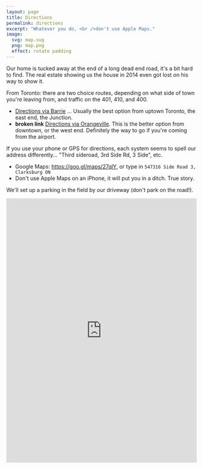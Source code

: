 ```yaml
---
layout: page
title: Directions
permalink: directions
excerpt: "Whatever you do, <br />don't use Apple Maps."
image:
  svg: map.svg
  png: map.png
  effect: rotate padding
---
```


Our home is tucked away at the end of a long dead end road, it's a bit hard to find.  The real estate showing us the house in 2014 even got lost on his way to show it.

From Toronto: there are two choice routes, depending on what side of town you're leaving from, and traffic on the 401, 410, and 400.

* [Directions via Barrie](https://www.evernote.com/l/ACiKYzXHU1NFo7I8s5xCHCezHsHtyFOuEtA) … Usually the best option from uptown Toronto, the east end, the Junction.
* **broken link** [Directions via Orangeville](https://www.evernote.com/l/ACgOxijid59FPbb5_R1c2C6SK0Jf7p2U4no). This is the better option from downtown, or the west end. Definitely the way to go if you're coming from the airport.

If you use your phone or GPS for directions, each system seems to spell our address differently... "Third sideroad, 3rd Side Rd, 3 Side", etc.

* Google Maps: <https://goo.gl/maps/27qlY>, or type in ```547316 Side Road 3, Clarksburg ON```
* Don't use Apple Maps on an iPhone, it will put you in a ditch.  True story.

We'll set up a parking in the field by our driveway (don't park on the road!).

<iframe width='100%' height='700px' frameBorder='0' src='https://a.tiles.mapbox.com/v4/lobp.ng3fga55/attribution,zoompan,zoomwheel,geocoder.html?access_token=pk.eyJ1IjoibG9icCIsImEiOiJjN3E3cHNFIn0.wzwgKdJM1apIg_CO9yO73A'></iframe>
